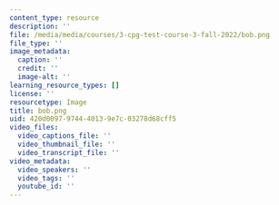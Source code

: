 ```yaml
---
content_type: resource
description: ''
file: /media/media/courses/3-cpg-test-course-3-fall-2022/bob.png
file_type: ''
image_metadata:
  caption: ''
  credit: ''
  image-alt: ''
learning_resource_types: []
license: ''
resourcetype: Image
title: bob.png
uid: 420d0097-9744-4013-9e7c-03278d68cff5
video_files:
  video_captions_file: ''
  video_thumbnail_file: ''
  video_transcript_file: ''
video_metadata:
  video_speakers: ''
  video_tags: ''
  youtube_id: ''
---
```

